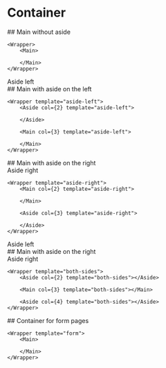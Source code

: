 # Container

<Wrapper>
    <Main>
        ## Main without aside
    </Main>
</Wrapper>

```
<Wrapper>
    <Main>
        
    </Main>
</Wrapper>
```

<Wrapper template="aside-left">
    <Aside col={2} template="aside-left">Aside left</Aside>
    <Main col={3} template="aside-left">
        ## Main with aside on the left
    </Main>
</Wrapper>

```
<Wrapper template="aside-left">
    <Aside col={2} template="aside-left">
    
    </Aside>
    
    <Main col={3} template="aside-left">
        
    </Main>
</Wrapper>
```

<Wrapper template="aside-right">
    <Main col={2} template="aside-right">
        ## Main with aside on the right
    </Main>
    <Aside col={3} template="aside-right">Aside right</Aside>
</Wrapper>

```
<Wrapper template="aside-right">
    <Main col={2} template="aside-right">
       
    </Main>

    <Aside col={3} template="aside-right">

    </Aside>
</Wrapper>
```

<Wrapper template="both-sides">
    <Aside col={2} template="both-sides">Aside left</Aside>
    <Main col={3} template="both-sides">
        ## Main with aside on the right
    </Main>
    <Aside col={4} template="both-sides">Aside right</Aside>
</Wrapper>

```
<Wrapper template="both-sides">
    <Aside col={2} template="both-sides"></Aside>

    <Main col={3} template="both-sides"></Main>

    <Aside col={4} template="both-sides"></Aside>
</Wrapper>
```

<Wrapper template="form">
    <Main>
        ## Container for form pages
    </Main>
</Wrapper>

```
<Wrapper template="form">
    <Main>
        
    </Main>
</Wrapper>
```
